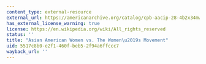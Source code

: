 ```yaml
---
content_type: external-resource
external_url: https://americanarchive.org/catalog/cpb-aacip-28-4b2x34mw7s
has_external_license_warning: true
license: https://en.wikipedia.org/wiki/All_rights_reserved
status: ''
title: "Asian American Women vs. The Women\u2019s Movement"
uid: 5517c8b0-e2f1-460f-beb5-2f94a6ffccc7
wayback_url: ''
---
```

